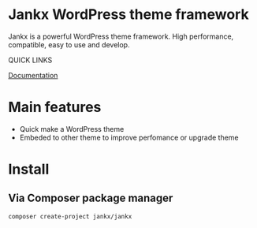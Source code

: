 Jankx WordPress theme framework
=

Jankx is a powerful WordPress theme framework. High performance, compatible, easy to use and develop.

QUICK LINKS

[Documentation](https://jankx.github.io)

# Main features

- Quick make a WordPress theme
- Embeded to other theme to improve perfomance or upgrade theme

# Install

## Via Composer package manager
```
composer create-project jankx/jankx
```



